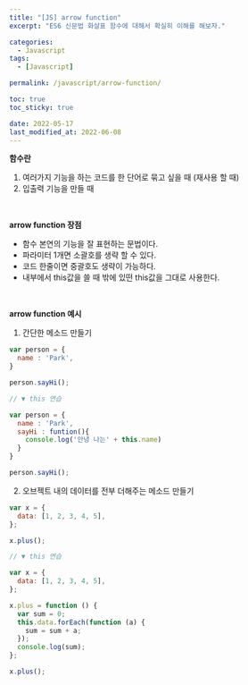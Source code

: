 ```yaml
---
title: "[JS] arrow function"
excerpt: "ES6 신문법 화살표 함수에 대해서 확실히 이해를 해보자."

categories:
  - Javascript
tags:
  - [Javascript]

permalink: /javascript/arrow-function/

toc: true
toc_sticky: true

date: 2022-05-17
last_modified_at: 2022-06-08
---
```


**함수란**

1. 여러가지 기능을 하는 코드를 한 단어로 묶고 싶을 때 (재사용 할 때)
2. 입출력 기능을 만들 때

<br>

**arrow function 장점**

- 함수 본연의 기능을 잘 표현하는 문법이다.
- 파라미터 1개면 소괄호를 생략 할 수 있다.
- 코드 한줄이면 중괄호도 생략이 가능하다.
- 내부에서 this값을 쓸 때 밖에 있떤 this값을 그대로 사용한다.

<br>

**arrow function 예시**

1. 간단한 메소드 만들기

```js
var person = {
  name : 'Park',
}

person.sayHi();

// ▼ this 연습

var person = {
  name : 'Park',
  sayHi : funtion(){
    console.log('안녕 나는' + this.name)
  }
}

person.sayHi();
```

2. 오브젝트 내의 데이터를 전부 더해주는 메소드 만들기

```js
var x = {
  data: [1, 2, 3, 4, 5],
};

x.plus();

// ▼ this 연습

var x = {
  data: [1, 2, 3, 4, 5],
};

x.plus = function () {
  var sum = 0;
  this.data.forEach(function (a) {
    sum = sum + a;
  });
  console.log(sum);
};

x.plus();
```

